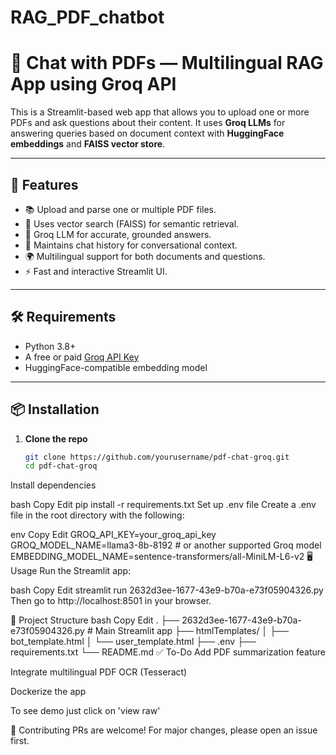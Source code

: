 # RAG_PDF_chatbot
# 📄 Chat with PDFs — Multilingual RAG App using Groq API

This is a Streamlit-based web app that allows you to upload one or more PDFs and ask questions about their content. It uses **Groq LLMs** for answering queries based on document context with **HuggingFace embeddings** and **FAISS vector store**.

---

## 🚀 Features

- 📚 Upload and parse one or multiple PDF files.
- 🧠 Uses vector search (FAISS) for semantic retrieval.
- 💬 Groq LLM for accurate, grounded answers.
- 🔁 Maintains chat history for conversational context.
- 🌍 Multilingual support for both documents and questions.
- ⚡ Fast and interactive Streamlit UI.

---

## 🛠️ Requirements

- Python 3.8+
- A free or paid [Groq API Key](https://console.groq.com/)
- HuggingFace-compatible embedding model

---

## 📦 Installation

1. **Clone the repo**
   ```bash
   git clone https://github.com/yourusername/pdf-chat-groq.git
   cd pdf-chat-groq
Install dependencies

bash
Copy
Edit
pip install -r requirements.txt
Set up .env file
Create a .env file in the root directory with the following:

env
Copy
Edit
GROQ_API_KEY=your_groq_api_key
GROQ_MODEL_NAME=llama3-8b-8192  # or another supported Groq model
EMBEDDING_MODEL_NAME=sentence-transformers/all-MiniLM-L6-v2
🖥️ Usage
Run the Streamlit app:

bash
Copy
Edit
streamlit run 2632d3ee-1677-43e9-b70a-e73f05904326.py
Then go to http://localhost:8501 in your browser.

📁 Project Structure
bash
Copy
Edit
.
├── 2632d3ee-1677-43e9-b70a-e73f05904326.py  # Main Streamlit app
├── htmlTemplates/
│   ├── bot_template.html
│   └── user_template.html
├── .env
├── requirements.txt
└── README.md
✅ To-Do
 Add PDF summarization feature

 Integrate multilingual PDF OCR (Tesseract)

 Dockerize the app
 
 To see demo just click on 'view raw' 

🤝 Contributing
PRs are welcome! For major changes, please open an issue first.
